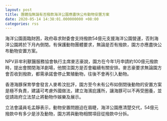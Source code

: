 ```yaml
---
layout: post
title: 團體指無論有否撥款海洋公園應盡快公布動物安置方案
date: 2020-05-14 14:38:01.000000000 +08:00
categories: rss
---
```


海洋公園面臨財困，政府尋求財委會支持撥款54億元支援海洋公園營運，否則海洋公園將於下月內倒閉。有保護動物團體要求，無論是否有撥款，園方亦應盡快公布動物安置方案。

NPV非牟利獸醫服務協會執行主席麥志豪說，園方在今年1月申請約100億元撥款時，提出會關閉海洋劇場，他關注園方是否會繼續有關安排。麥志豪要求無論園方會否收到撥款，都需承諾會停止繁殖動物，往後不會再引入動物。

香港海豚保育學會發言人麥希汶批評，園方至今未有公布如倒閉後動物的安置方案是極不負責，建議可考慮外國做法，建立海濱庇護所，讓海豚可以不再受圈養，並促請政府立法禁止將動物作娛樂及展示。

立法會議員毛孟靜表示，動物安置問題迫在眉睫，海洋公園應清楚交代，54億元撥款中有多少是涉及動物，園方將與動物相關項目從撥款中分拆。
